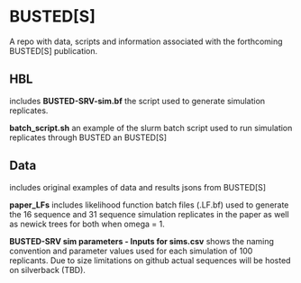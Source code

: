 # BUSTED[S]
A repo with data, scripts and information associated with the forthcoming BUSTED[S] publication. 

## HBL
includes **BUSTED-SRV-sim.bf** the script used to generate simulation replicates.

**batch_script.sh** an example of the slurm batch script used to run simulation replicates through BUSTED an BUSTED[S]

## Data
includes original examples of data and results jsons from BUSTED[S]

**paper_LFs** includes likelihood function batch files (.LF.bf) used to generate the 16 sequence and 31 sequence simulation replicates in the paper as well as newick trees for both when omega = 1.

**BUSTED-SRV sim parameters - Inputs for sims.csv** shows the naming convention and parameter values used for each simulation of 100 replicants. Due to size limitations on github actual sequences will be hosted on silverback (TBD). 

